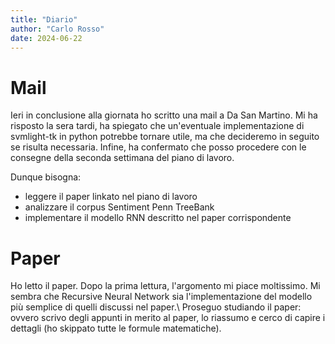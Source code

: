 ```yaml
---
title: "Diario"
author: "Carlo Rosso"
date: 2024-06-22
---
```


# Mail

Ieri in conclusione alla giornata ho scritto una mail a Da San Martino.
Mi ha risposto la sera tardi, ha spiegato che un'eventuale implementazione di
svmlight-tk in python potrebbe tornare utile, ma che decideremo in seguito se
risulta necessaria. Infine, ha confermato che posso procedere con le consegne
della seconda settimana del piano di lavoro.

Dunque bisogna:
- leggere il paper linkato nel piano di lavoro
- analizzare il corpus Sentiment Penn TreeBank
- implementare il modello RNN descritto nel paper corrispondente

# Paper

Ho letto il paper. Dopo la prima lettura, l'argomento mi piace moltissimo. Mi
sembra che Recursive Neural Network sia l'implementazione del modello più
semplice di quelli discussi nel paper.\\
Proseguo studiando il paper: ovvero scrivo degli appunti in merito al paper, lo
riassumo e cerco di capire i dettagli (ho skippato tutte le formule
matematiche).
